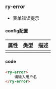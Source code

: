 ### ry-error

* 表单错误提示

#### config配置

| 属性 | 类型 | 描述 |
| ---- | ---- | ---- |
|      |      |      |

#### code

```html
<ry-error>
    请输入用户名
</ry-error>
```

```javascript
```
